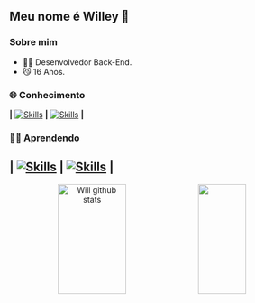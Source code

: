 <h2>Meu nome é Willey 👋</h2>

<h3>Sobre mim</h3>

- 🧑‍🎓 Desenvolvedor Back-End.
- 😼 16 Anos.

### 🌐 Conhecimento
**|**
[![Skills](https://skillicons.dev/icons?i=nodejs,html,css,javascript)](https://skillicons.dev)
**|**
[![Skills](https://skillicons.dev/icons?i=mongodb)](https://skillicons.dev)
**|**

### 👨‍🏫 Aprendendo
**|**
[![Skills](https://skillicons.dev/icons?i=php,java,python)](https://skillicons.dev)
**|**
[![Skills](https://skillicons.dev/icons?i=mysql)](https://skillicons.dev)
**|**
---

<div align="center">  
  <img width="49%" height="195px" src="https://github-readme-stats.vercel.app/api?username=willgonzaga&show_icons=true&count_private=true&hide_border=true&title_color=00bfbf&icon_color=00bfbf&text_color=c9d1d9&bg_color=0d1117" alt="Will github stats" /> 
  <img width="41%" height="195px" src="https://github-readme-stats.vercel.app/api/top-langs/?username=willgonzaga&layout=compact&hide_border=true&title_color=00bfbf&text_color=00bfbf&bg_color=0d1117" />
</div>
